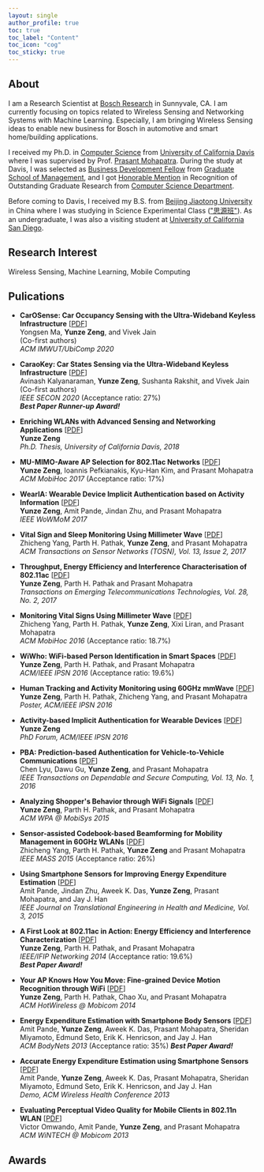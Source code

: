 ```yaml
---
layout: single
author_profile: true
toc: true
toc_label: "Content"
toc_icon: "cog"
toc_sticky: true
---
```

## About

I am a Research Scientist at [Bosch Research](https://www.bosch.com/research/) in Sunnyvale, CA. I am currently focusing on topics related to Wireless Sensing and Networking Systems with Machine Learning. Especially, I am bringing Wireless Sensing ideas to enable new business for Bosch in automotive and smart home/building applications.

I received my Ph.D. in [Computer Science](https://cs.ucdavis.edu/) from [University of California Davis](https://www.ucdavis.edu/) where I was supervised by Prof. [Prasant Mohapatra](https://faculty.engineering.ucdavis.edu/mohapatra/). During the study at Davis, I was selected as [Business Development Fellow](https://gsm.ucdavis.edu/profile/yunze-zeng) from [Graduate School of Management](https://gsm.ucdavis.edu/), and I got [Honorable Mention](https://cs.ucdavis.edu/news) in Recognition of Outstanding Graduate Research from [Computer Science Department](https://cs.ucdavis.edu/).

Before coming to Davis, I received my B.S. from [Beijing Jiaotong University](http://en.njtu.edu.cn/) in China where I was studying in Science Experimental Class (["思源班"](https://baike.baidu.com/item/%E6%80%9D%E6%BA%90%E7%8F%AD)). As an undergraduate, I was also a visiting student at [University of California San Diego](https://ucsd.edu/).

## Research Interest

Wireless Sensing, Machine Learning, Mobile Computing

## Pulications

- **CarOSense: Car Occupancy Sensing with the Ultra-Wideband Keyless Infrastructure** [[PDF](/assets/pdfs/)]\
Yongsen Ma, **Yunze Zeng**, and Vivek Jain\
(Co-first authors)\
*ACM IMWUT/UbiComp 2020*

- **CaraoKey: Car States Sensing via the Ultra-Wideband Keyless Infrastructure** [[PDF](/assets/pdfs/CaraoKey_IEEE_SECON_2020.pdf)]\
Avinash Kalyanaraman, **Yunze Zeng**, Sushanta Rakshit, and Vivek Jain\
(Co-first authors)\
*IEEE SECON 2020* (Acceptance ratio: 27%)\
***Best Paper Runner-up Award!***

- **Enriching WLANs with Advanced Sensing and Networking Applications** [[PDF](/assets/pdfs/)]\
**Yunze Zeng**\
*Ph.D. Thesis, University of California Davis, 2018*

- **MU-MIMO-Aware AP Selection for 802.11ac Networks** [[PDF](/assets/pdfs/)]\
**Yunze Zeng**, Ioannis Pefkianakis, Kyu-Han Kim, and Prasant Mohapatra\
*ACM MobiHoc 2017* (Acceptance ratio: 17%)

- **WearIA: Wearable Device Implicit Authentication based on Activity Information** [[PDF](/assets/pdfs/)]\
**Yunze Zeng**, Amit Pande, Jindan Zhu, and Prasant Mohapatra\
*IEEE WoWMoM 2017*

- **Vital Sign and Sleep Monitoring Using Millimeter Wave** [[PDF](/assets/pdfs/)]\
Zhicheng Yang, Parth H. Pathak, **Yunze Zeng**, and Prasant Mohapatra\
*ACM Transactions on Sensor Networks (TOSN), Vol. 13, Issue 2, 2017*

- **Throughput, Energy Efficiency and Interference Characterisation of 802.11ac** [[PDF](/assets/pdfs/)]\
**Yunze Zeng**, Parth H. Pathak and Prasant Mohapatra\
*Transactions on Emerging Telecommunications Technologies, Vol. 28, No. 2, 2017*

- **Monitoring Vital Signs Using Millimeter Wave** [[PDF](/assets/pdfs/)]\
Zhicheng Yang, Parth H. Pathak, **Yunze Zeng**, Xixi Liran, and Prasant Mohapatra\
*ACM MobiHoc 2016* (Acceptance ratio: 18.7%)

- **WiWho: WiFi-based Person Identification in Smart Spaces** [[PDF](/assets/pdfs/)]\
**Yunze Zeng**, Parth H. Pathak, and Prasant Mohapatra\
*ACM/IEEE IPSN 2016* (Acceptance ratio: 19.6%)

- **Human Tracking and Activity Monitoring using 60GHz mmWave** [[PDF](/assets/pdfs/)]\
**Yunze Zeng**, Parth H. Pathak, Zhicheng Yang, and Prasant Mohapatra\
*Poster, ACM/IEEE IPSN 2016*

- **Activity-based Implicit Authentication for Wearable Devices** [[PDF](/assets/pdfs/)]\
**Yunze Zeng**\
*PhD Forum, ACM/IEEE IPSN 2016*

- **PBA: Prediction-based Authentication for Vehicle-to-Vehicle Communications** [[PDF](/assets/pdfs/)]\
Chen Lyu, Dawu Gu, **Yunze Zeng**, and Prasant Mohapatra\
*IEEE Transactions on Dependable and Secure Computing, Vol. 13, No. 1, 2016*

- **Analyzing Shopper's Behavior through WiFi Signals** [[PDF](/assets/pdfs/)]\
**Yunze Zeng**, Parth H. Pathak, and Prasant Mohapatra\
*ACM WPA @ MobiSys 2015*

- **Sensor-assisted Codebook-based Beamforming for Mobility Management in 60GHz WLANs** [[PDF](/assets/pdfs/)]\
Zhicheng Yang, Parth H. Pathak, **Yunze Zeng** and Prasant Mohapatra\
*IEEE MASS 2015* (Acceptance ratio: 26%)

- **Using Smartphone Sensors for Improving Energy Expenditure Estimation** [[PDF](/assets/pdfs/)]\
Amit Pande, Jindan Zhu, Aweek K. Das, **Yunze Zeng**, Prasant Mohapatra, and Jay J. Han\
*IEEE Journal on Translational Engineering in Health and Medicine, Vol. 3, 2015*


- **A First Look at 802.11ac in Action: Energy Efficiency and Interference Characterization** [[PDF](/assets/pdfs/)]\
**Yunze Zeng**, Parth H. Pathak, and Prasant Mohapatra\
*IEEE/IFIP Networking 2014* (Acceptance ratio: 19.6%)\
***Best Paper Award!***

- **Your AP Knows How You Move: Fine-grained Device Motion Recognition through WiFi** [[PDF](/assets/pdfs/)]\
**Yunze Zeng**, Parth H. Pathak, Chao Xu, and Prasant Mohapatra\
*ACM HotWireless @ Mobicom 2014*

- **Energy Expenditure Estimation with Smartphone Body Sensors** [[PDF](/assets/pdfs/)]\
Amit Pande, **Yunze Zeng**, Aweek K. Das, Prasant Mohapatra, Sheridan Miyamoto, Edmund Seto, Erik K. Henricson, and Jay J. Han\
*ACM BodyNets 2013* (Acceptance ratio: 35%)
***Best Paper Award!***

- **Accurate Energy Expenditure Estimation using Smartphone Sensors** [[PDF](/assets/pdfs/)]\
Amit Pande, **Yunze Zeng**, Aweek K. Das, Prasant Mohapatra, Sheridan Miyamoto, Edmund Seto, Erik K. Henricson, and Jay J. Han\
*Demo, ACM Wireless Health Conference 2013*

- **Evaluating Perceptual Video Quality for Mobile Clients in 802.11n WLAN** [[PDF](/assets/pdfs/)]\
Victor Omwando, Amit Pande, **Yunze Zeng**, and Prasant Mohapatra\
*ACM WiNTECH @ Mobicom 2013*

## Awards

